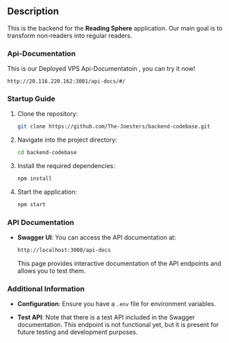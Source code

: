 ## Description

This is the backend for the **Reading Sphere** application. Our main goal is to transform non-readers into regular readers.

### Api-Documentation
This is our Deployed VPS Api-Documentatoin , you can try it now!
```link
http://20.116.220.162:3001/api-docs/#/
```

### Startup Guide

1. Clone the repository:

    ```bash
    git clone https://github.com/The-Joesters/backend-codebase.git
    ```

2. Navigate into the project directory:

    ```bash
    cd backend-codebase
    ```

3. Install the required dependencies:

    ```bash
    npm install
    ```

4. Start the application:

    ```bash
    npm start
    ```

### API Documentation

- **Swagger UI**: You can access the API documentation at:

    ```bash
    http://localhost:3000/api-docs
    ```

    This page provides interactive documentation of the API endpoints and allows you to test them.

### Additional Information

- **Configuration**: Ensure you have a `.env` file for environment variables.

- **Test API**: Note that there is a test API included in the Swagger documentation. This endpoint is not functional yet, but it is present for future testing and development purposes.
